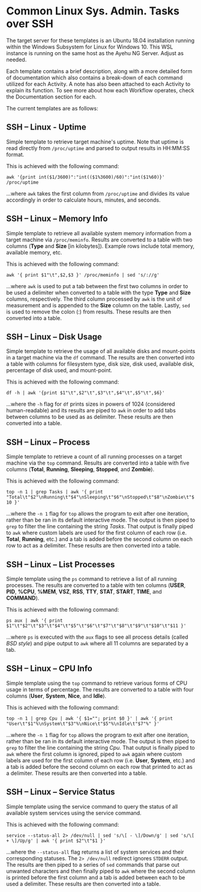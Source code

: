 # Common Linux Sys. Admin. Tasks over SSH

The target server for these templates is an Ubuntu 18.04 installation running within the Windows Subsystem for Linux for Windows 10.  This WSL instance is running on the same host as the Ayehu NG Server.  Adjust as needed.

Each template contains a brief description, along with a more detailed form of documentation which also contains a break-down of each command utilized for each Activity.  A note has also been attached to each Activity to explain its function.  To see more about how each Workflow operates, check the Documentation section for each.

The current templates are as follows:

## SSH – Linux - Uptime
Simple template to retrieve target machine's uptime. Note that uptime is read directly from `/proc/uptime` and parsed to output results in HH:MM:SS format.

This is achieved with the following command:

`awk '{print int($1/3600)":"int(($1%3600)/60)":"int($1%60)}' /proc/uptime`

...where `awk` takes the first column from `/proc/uptime` and divides its value accordingly in order to calculate hours, minutes, and seconds.

## SSH – Linux – Memory Info
Simple template to retrieve all available system memory information from a target machine via `/proc/meminfo`. Results are converted to a table with two columns (**Type** and **Size** [in kilobytes]). Example rows include total memory, available memory, etc.

This is achieved with the following command:

`awk '{ print $1"\t",$2,$3 }' /proc/meminfo | sed 's/://g'`

...where `awk` is used to put a tab between the first two columns in order to be used a delimiter when converted to a table with the type **Type** and **Size** columns, respectively. The third column processed by `awk` is the unit of measurement and is appended to the **Size** column on the table. Lastly, `sed` is used to remove the colon (:) from results. These results are then converted into a table.

## SSH – Linux – Disk Usage
Simple template to retrieve the usage of all available disks and mount-points in a target machine via the `df` command. The results are then converted into a table with columns for filesystem type, disk size, disk used, available disk, percentage of disk used, and mount-point.

This is achieved with the following command:

`df -h | awk '{print $1"\t",$2"\t",$3"\t",$4"\t",$5"\t",$6}'`

...where the `-h` flag for `df` prints sizes in powers of 1024 (considered human-readable) and its results are piped to `awk` in order to add tabs between columns to be used as as delimiter. These results are then converted into a table.

## SSH – Linux – Process
Simple template to retrieve a count of all running processes on a target machine via the `top` command. Results are converted into a table with five columns (**Total**, **Running**, **Sleeping**, **Stopped**, and **Zombie**).

This is achieved with the following command:

`top -n 1 | grep Tasks | awk '{ print "Total\t"$2"\nRunning\t"$4"\nSleeping\t"$6"\nStopped\t"$8"\nZombie\t"$10 }'`

...where the `-n 1` flag for `top` allows the program to exit after one iteration, rather than be ran in its default interactive mode. The output is then piped to `grep` to filter the line containing the string *Tasks*. That output is finally piped to `awk` where custom labels are used for the first column of each row (i.e. **Total**, **Running**, etc.) and a tab is added before the second column on each row to act as a delimiter. These results are then converted into a table.

## SSH – Linux – List Processes
Simple template using the `ps` command to retrieve a list of all running processes. The results are converted to a table with ten columns (**USER**, **PID**, **%CPU**, **%MEM**, **VSZ**, **RSS**, **TTY**, **STAT**, **START**, **TIME**, and **COMMAND**).

This is achieved with the following command:

`ps aux | awk '{ print $1"\t"$2"\t"$3"\t"$4"\t"$5"\t"$6"\t"$7"\t"$8"\t"$9"\t"$10"\t"$11 }'`

...where `ps` is executed with the `aux` flags to see all process details (called *BSD style*) and pipe output to `awk` where all 11 columns are separated by a tab.

## SSH – Linux – CPU Info
Simple template using the `top` command to retrieve various forms of CPU usage in terms of percentage. The results are converted to a table with four columns (**User**, **System**, **Nice**, and **Idle**).

This is achieved with the following command:

`top -n 1 | grep Cpu | awk '{ $1=""; print $0 }' | awk '{ print "User\t"$1"%\nSystem\t"$3"%\nNice\t"$5"%\nIdle\t"$7"%" }'`

...where the `-n 1` flag for `top` allows the program to exit after one iteration, rather than be ran in its default interactive mode. The output is then piped to `grep` to filter the line containing the string *Cpu*. That output is finally piped to `awk` where the first column is ignored, piped to `awk` again where custom labels are used for the first column of each row (i.e. **User**, **System**, etc.) and a tab is added before the second column on each row that printed to act as a delimiter. These results are then converted into a table.

## SSH – Linux – Service Status
Simple template using the service command to query the status of all available system services using the service command.

This is achieved with the following command:

`service --status-all 2> /dev/null | sed 's/\[ - \]/Down/g' | sed 's/\[ + \]/Up/g' | awk '{ print $2"\t"$1 }'`

...where the `--status-all` flag returns a list of system services and their corresponding statuses. The `2> /dev/null` redirect ignores `STDERR` output. The results are then piped to a series of `sed` commands that parse out unwanted characters and then finally piped to `awk` where the second column is printed before the first column and a tab is added between each to be used a delimiter. These results are then converted into a table.
